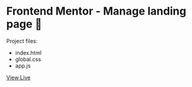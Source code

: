 # Frontend Mentor - Manage landing page 👋

Project files:
- index.html
- global.css
- app.js

[View Live](https://kaffeenj-frontend-mentor-manage-landing-page.vercel.app/)